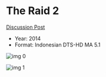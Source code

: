 # The Raid 2

[Discussion Post](https://www.avsforum.com/threads/bass-eq-for-filtered-movies.2995212/post-59347242)

* Year: 2014
* Format: Indonesian DTS-HD MA 5.1

![img 0](https://i.imgur.com/e5HSuP0.jpg)

![img 1](https://i.imgur.com/FgXk7y7.png)

